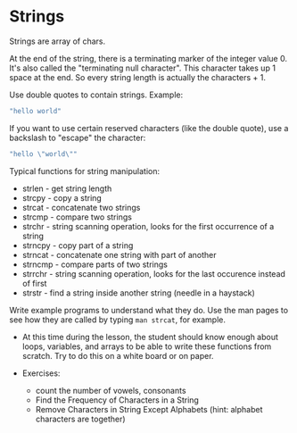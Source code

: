 # Strings #

Strings are array of chars. 

At the end of the string, there is a terminating marker of the integer value 0. It's also called the "terminating null character". This character takes up 1 space at the end. So every string length is actually the characters + 1.

Use double quotes to contain strings. Example:

```c
"hello world"
```

If you want to use certain reserved characters (like the double quote), use a backslash to "escape" the character:

```c
"hello \"world\""
```

Typical functions for string manipulation:

* strlen - get string length
* strcpy - copy a string
* strcat - concatenate two strings
* strcmp - compare two strings
* strchr - string scanning operation, looks for the first occurrence of a string
* strncpy - copy part of a string
* strncat - concatenate one string with part of another
* strncmp - compare parts of two strings
* strrchr - string scanning operation, looks for the last occurence instead of first
* strstr - find a string inside another string (needle in a haystack)

Write example programs to understand what they do. Use the man pages to see how they are called by typing `man strcat`, for example.

* At this time during the lesson, the student should know enough about loops, variables, and arrays to be able to write these functions from scratch. Try to do this on a white board or on paper.

* Exercises:

  * count the number of vowels, consonants
  * Find the Frequency of Characters in a String
  * Remove Characters in String Except Alphabets (hint: alphabet characters are together)
